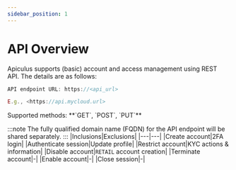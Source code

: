 ```yaml
---
sidebar_position: 1
---
```


# API Overview

Apiculus supports (basic) account and access management using REST API. The details are as follows:

```jsx
API endpoint URL: https://<api_url>

E.g., <https://api.mycloud.url>
```

<div className="custom-block-peach">
Supported methods: **`GET`, `POST`, `PUT`**
</div>


:::note
The fully qualified domain name (FQDN) for the API endpoint will be shared separately.
:::
|Inclusions|Exclusions|
|---|---|
|Create account|2FA login|
|Authenticate session|Update profile|
|Restrict account|KYC actions & information|
|Disable account|`RETAIL` account creation|
|Terminate account|-|
|Enable account|-|
|Close session|-|




